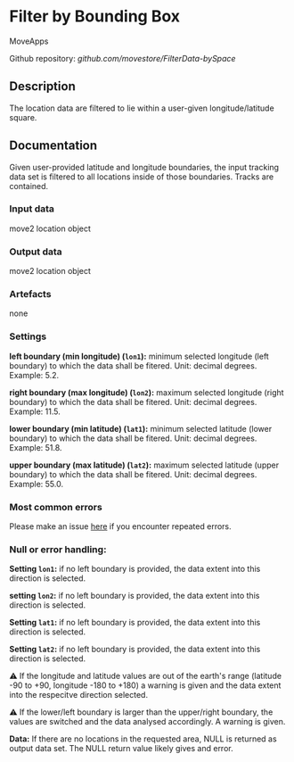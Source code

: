 # Filter by Bounding Box
MoveApps

Github repository: *github.com/movestore/FilterData-bySpace*

## Description
The location data are filtered to lie within a user-given longitude/latitude square.

## Documentation
Given user-provided latitude and longitude boundaries, the input tracking data set is filtered to all locations inside of those boundaries. Tracks are contained.

### Input data
move2 location object

### Output data
move2 location object

### Artefacts
none

### Settings 
**left boundary (min longitude) (`lon1`):** minimum selected longitude (left boundary) to which the data shall be fitered. Unit: decimal degrees. Example: 5.2.

**right boundary (max longitude) (`lon2`):** maximum selected longitude (right boundary) to which the data shall be fitered. Unit: decimal degrees. Example: 11.5.

**lower boundary (min latitude) (`lat1`):** minimum selected latitude (lower boundary) to which the data shall be fitered. Unit: decimal degrees. Example: 51.8.

**upper boundary (max latitude) (`lat2`):** maximum selected latitude (upper boundary) to which the data shall be fitered. Unit: decimal degrees. Example: 55.0.

### Most common errors
Please make an issue [here](https://github.com/movestore/FilterData-bySpace/issues) if you encounter repeated errors.

### Null or error handling:
**Setting `lon1`:** if no left boundary is provided, the data extent into this direction is selected.

**setting `lon2`:** if no left boundary is provided, the data extent into this direction is selected.

**Setting `lat1`:** if no left boundary is provided, the data extent into this direction is selected.

**Setting `lat2`:** if no left boundary is provided, the data extent into this direction is selected.

:warning: If the longitude and latitude values are out of the earth's range (latitude -90 to +90, longitude -180 to +180) a warning is given and the data extent into the respecitve direction selected.

:warning: If the lower/left boundary is larger than the upper/right boundary, the values are switched and the data analysed accordingly. A warning is given.

**Data:** If there are no locations in the requested area, NULL is returned as output data set. The NULL return value likely gives and error.
